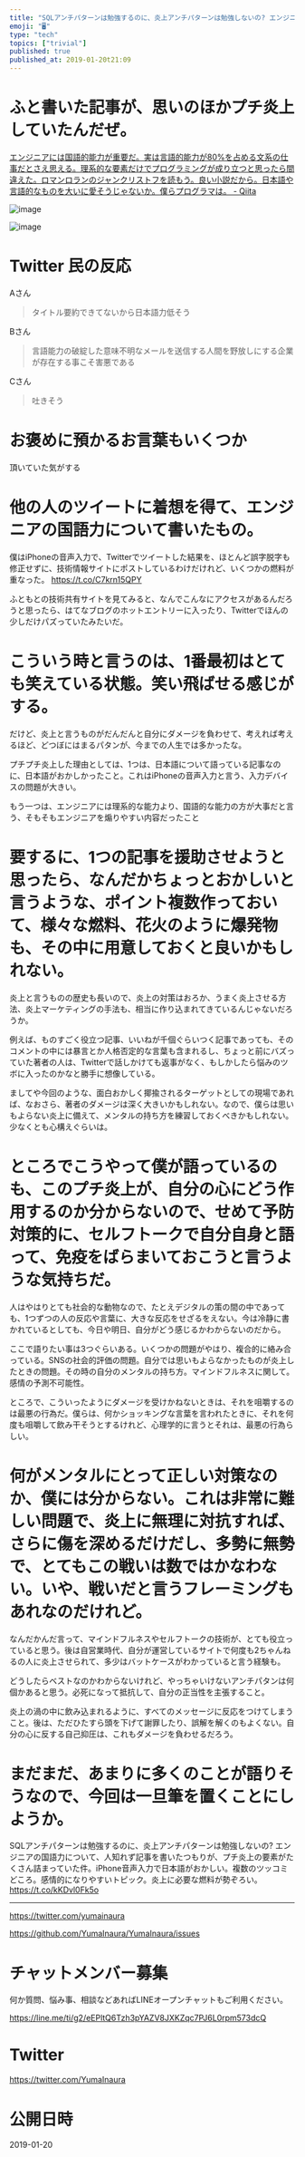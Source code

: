 ```yaml
---
title: "SQLアンチパターンは勉強するのに、炎上アンチパターンは勉強しないの? エンジニアの国語力について、人知れず記事を書いたつもりが、プチ炎上の"
emoji: "🖥"
type: "tech"
topics: ["trivial"]
published: true
published_at: 2019-01-20t21:09
---
```




# ふと書いた記事が、思いのほかプチ炎上していたんだぜ。

[エンジニアには国語的能力が重要だ。実は言語的能力が80%を占める文系の仕事だとさえ思える。理系的な要素だけでプログラミングが成り立つと思ったら間違えた。ロマンロランのジャンクリストフを読もう。良い小説だから。日本語や言語的なものを大いに愛そうじゃないか。僕らプログラマは。 - Qiita](https://qiita.com/YumaInaura/items/8a0cc0721ae78175bce4)

![image](https://user-images.githubusercontent.com/13635059/51438972-e7eb4980-1cf6-11e9-8525-a0178b4e3f06.png)

![image](https://user-images.githubusercontent.com/13635059/51438990-3dbff180-1cf7-11e9-9665-c3c8beeaa3d7.png)

# Twitter 民の反応

Aさん

>タイトル要約できてないから日本語力低そう

Bさん

>言語能力の破綻した意味不明なメールを送信する人間を野放しにする企業が存在する事こそ害悪である

Cさん

>吐きそう

# お褒めに預かるお言葉もいくつか

頂いていた気がする

# 他の人のツイートに着想を得て、エンジニアの国語力について書いたもの。



僕はiPhoneの音声入力で、Twitterでツイートした結果を、ほとんど誤字脱字も修正せずに、技術情報サイトにポストしているわけだけれど、いくつかの燃料が重なった。 https://t.co/C7krn15QPY

ふともとの技術共有サイトを見てみると、なんでこんなにアクセスがあるんだろうと思ったら、はてなブログのホットエントリーに入ったり、Twitterでほんの少しだけパズっていたみたいだ。

# こういう時と言うのは、1番最初はとても笑えている状態。笑い飛ばせる感じがする。



だけど、炎上と言うものがだんだんと自分にダメージを負わせて、考えれば考えるほど、どつぼにはまるパタンが、今までの人生では多かったな。

プチプチ炎上した理由としては、1つは、日本語について語っている記事なのに、日本語がおかしかったこと。これはiPhoneの音声入力と言う、入力デバイスの問題が大きい。



もう一つは、エンジニアには理系的な能力より、国語的な能力の方が大事だと言う、そもそもエンジニアを煽りやすい内容だったこと

# 要するに、1つの記事を援助させようと思ったら、なんだかちょっとおかしいと言うような、ポイント複数作っておいて、様々な燃料、花火のように爆発物も、その中に用意しておくと良いかもしれない。

炎上と言うものの歴史も長いので、炎上の対策はおろか、うまく炎上させる方法、炎上マーケティングの手法も、相当に作り込まれてきているんじゃないだろうか。

例えば、ものすごく役立つ記事、いいねが千個ぐらいつく記事であっても、そのコメントの中には暴言とか人格否定的な言葉も含まれるし、ちょっと前にバズっていた著者の人は、Twitterで話しかけても返事がなく、もしかしたら悩みのツボに入ったのかなと勝手に想像している。

ましてや今回のような、面白おかしく揶揄されるターゲットとしての現場であれば、なおさら、著者のダメージは深く大きいかもしれない。なので、僕らは思いもよらない炎上に備えて、メンタルの持ち方を練習しておくべきかもしれない。少なくとも心構えぐらいは。

# ところでこうやって僕が語っているのも、このプチ炎上が、自分の心にどう作用するのか分からないので、せめて予防対策的に、セルフトークで自分自身と語って、免疫をばらまいておこうと言うような気持ちだ。

人はやはりとても社会的な動物なので、たとえデジタルの策の間の中であっても、1つずつの人の反応や言葉に、大きな反応をせざるをえない。今は冷静に書かれているとしても、今日や明日、自分がどう感じるかわからないのだから。

ここで語りたい事は3つぐらいある。いくつかの問題がやはり、複合的に絡み合っている。SNSの社会的評価の問題。自分では思いもよらなかったものが炎上したときの問題。その時の自分のメンタルの持ち方。マインドフルネスに関して。感情の予測不可能性。

ところで、こういったようにダメージを受けかねないときは、それを咀嚼するのは最悪の行為だ。僕らは、何かショッキングな言葉を言われたときに、それを何度も咀嚼して飲み干そうとするけれど、心理学的に言うとそれは、最悪の行為らしい。

# 何がメンタルにとって正しい対策なのか、僕には分からない。これは非常に難しい問題で、炎上に無理に対抗すれば、さらに傷を深めるだけだし、多勢に無勢で、とてもこの戦いは数ではかなわない。いや、戦いだと言うフレーミングもあれなのだけれど。

なんだかんだ言って、マインドフルネスやセルフトークの技術が、とても役立っていると思う。後は自営業時代、自分が運営しているサイトで何度も2ちゃんねるの人に炎上させられて、多少はバットケースがわかっていると言う経験も。

どうしたらベストなのかわからないけれど、やっちゃいけないアンチパタンは何個かあると思う。必死になって抵抗して、自分の正当性を主張すること。

炎上の渦の中に飲み込まれるように、すべてのメッセージに反応をつけてしまうこと。後は、ただひたすら頭を下げて謝罪したり、誤解を解くのもよくない。自分の心に反する自己抑圧は、これもダメージを負わせるだろう。

# まだまだ、あまりに多くのことが語りそうなので、今回は一旦筆を置くことにしようか。

SQLアンチパターンは勉強するのに、炎上アンチパターンは勉強しないの? エンジニアの国語力について、人知れず記事を書いたつもりが、プチ炎上の要素がたくさん詰まっていた件。iPhone音声入力で日本語がおかしい。複数のツッコミどころ。感情的になりやすいトピック。炎上に必要な燃料が勢ぞろい。 https://t.co/kKDvl0Fk5o

---

https://twitter.com/yumainaura

https://github.com/YumaInaura/YumaInaura/issues









<!-- Update From Qiita API -->

# チャットメンバー募集


何か質問、悩み事、相談などあればLINEオープンチャットもご利用ください。

https://line.me/ti/g2/eEPltQ6Tzh3pYAZV8JXKZqc7PJ6L0rpm573dcQ





# Twitter


https://twitter.com/YumaInaura


<!-- Update From Qiita API -->



# 公開日時

2019-01-20
